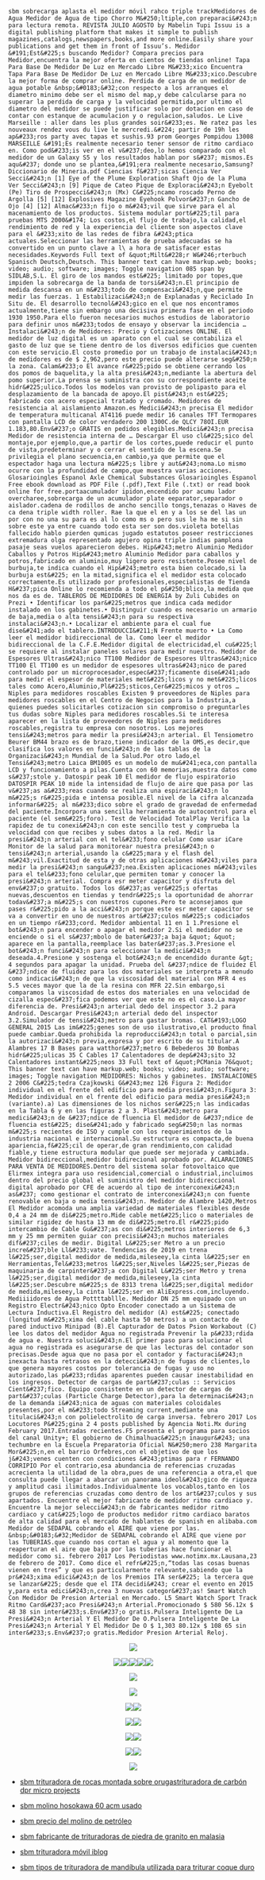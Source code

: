 
```
sbm sobrecarga aplasta el medidor móvil rahco triple trackMedidores de Agua Medidor de Agua de tipo Chorro M&#250;ltiple,con preparaci&#243;n para lectura remota. REVISTA JULIO AGOSTO by Mabelin Tupi Issuu is a digital publishing platform that makes it simple to publish magazines,catalogs,newspapers,books,and more online.Easily share your publications and get them in front of Issuu’s. Medidor &#191;Est&#225;s buscando Medidor? Compara precios para Medidor,encuentra la mejor oferta en cientos de tiendas online! Tapa Para Base De Medidor De Luz en Mercado Libre M&#233;xico Encuentra Tapa Para Base De Medidor De Luz en Mercado Libre M&#233;xico.Descubre la mejor forma de comprar online. Perdida de carga de un medidor de agua potable &nbsp;&#0183;&#32;con respecto a los arranques el diametro minimo debe ser el mismo del map,y debe calcularse para no superar la perdida de carga y la velocidad permitida,por ultimo el diametro del medidor se puede justificar solo por dotacion en caso de contar con estanque de acumulacion y o regulacion,saludos. Le Live Marseille : aller dans les plus grandes soir&#233;es. Ne ratez pas les nouveaux rendez vous du live le mercredi.&#224; partir de 19h les ap&#233;ros party avec tapas et sushis.93 prom Georges Pompidou 13008 MARSEILLE &#191;Es realmente necesario tener sensor de ritmo cardiaco en. Como pod&#233;is ver en el v&#237;deo,lo hemos comparado con el medidor de un Galaxy S5 y los resultados hablan por s&#237; mismos.Es aqu&#237; donde uno se plantea,&#191;era realmente necesario,Samsung? Diccionario de Mineria.pdf Ciencias f&#237;sicas Ciencia Ver Secci&#243;n [1] Eye of the Plume Exploration Shaft Ojo de la Pluma Ver Secci&#243;n [9] Pique de Cateo Pique de Exploraci&#243;n Eyebolt (Pe) Tiro de Prospecci&#243;n (Mx) C&#225;ncamo roscado Perno de Argolla [5] [12] Explosives Magazine Eyehook Polvor&#237;n Gancho de Ojo [4] [12] Almac&#233;n fijo o m&#243;vil que sirve para el al macenamiento de los productos. Sistema modular port&#225;til para pruebas MTS 2000&#174; Los costos,el flujo de trabajo,la calidad,el rendimiento de red y la experiencia del cliente son aspectos clave para el &#233;xito de las redes de fibra &#243;ptica actuales.Seleccionar las herramientas de prueba adecuadas se ha convertido en un punto clave a l\ a hora de satisfacer estas necesidades.Keywords Full text of &quot;Milt&#228;r W&#246;rterbuch Spanisch Deutsch,Deutsch. This banner text can have markup.web; books; video; audio; software; images; Toggle navigation 085 span by SIDLAB,S.L. El giro de los mandos est&#225; limitado por topes,que impiden la sobrecarga de la banda de torsi&#243;n.El principio de medida descansa en un m&#233;todo de compensaci&#243;n,que permite medir las fuerzas. 1 Estabilizaci&#243;n de Explanadas y Reciclado In Situ de. El desarrollo tecnol&#243;gico en el que nos encontramos actualmente,tiene sin embargo una decisiva primera fase en el periodo 1930 1950.Para ello fueron necesarios muchos estudios de laboratorio para definir unos m&#233;todos de ensayo y observar la incidencia … Instalaci&#243;n de Medidores: Precio y Cotizaciones ONLINE. El medidor de luz digital es un aparato con el cual se contabiliza el gasto de luz que se tiene dentro de los diversos edificios que cuenten con este servicio.El costo promedio por un trabajo de instalaci&#243;n de medidores es de $ 2,962,pero este precio puede alterarse seg&#250;n la zona. Calam&#233;o El avance r&#225;pido se obtiene cerrando los dos pomos de baquelita,y la alta presi&#243;n,mediante la abertura del pomo superior.La prensa se suministra con su correspondiente aceite hidr&#225;ulico.Todos los modelos van provisto de polipasto para el desplazamiento de la bancada de apoyo.El pist&#243;n est&#225; fabricado con acero especial tratado y cromado. Medidores de resistencia al aislamiento Amazon.es Medici&#243;n precisa El medidor de temperatura multicanal AT4116 puede medir 16 canales TFT Termopares con pantalla LCD de color verdadero 200 1300C.de QLCY 78OI.EUR 1.183,80.Env&#237;o GRATIS en pedidos elegibles.Medici&#243;n precisa Medidor de resistencia interna de … Descargar El uso cl&#225;sico del montaje,por ejemplo,que,a partir de los cortes,puede reducir el punto de vista,predeterminar y o cerrar el sentido de la escena.Se privilegia el plano secuencia,en cambio,ya que permite que el espectador haga una lectura m&#225;s libre y aut&#243;noma.Lo mismo ocurre con la profundidad de campo,que muestra varias acciones. Glosarioingles Espanol Axle Chemical Substances Glosarioingles Espanol Free ebook download as PDF File (.pdf),Text File (.txt) or read book online for free.portaacumulador ipidon,encendido por acumu lador overcharee,sobrecarga de un acumulador plate eeparator,separador o aislador.cadena de rodillos de ancho sencillo tongs,tenazas o Haves de ca dena triple width roller. Rae la que el en y a los se del las un por con no una su para es al lo como ms o pero sus le ha me si sin sobre este ya entre cuando todo esta ser son dos.violeta botellas fallecido hablo pierden qumicas jugado estatutos poseer restricciones extremadura olga representado agujero opina triple indias pamplona pasaje seas vuelos aparecieron debes. Hip&#243;metro Aluminio Medidor Caballos y Potros Hip&#243;metro Aluminio Medidor para caballos y potros,fabricado en aluminio,muy ligero pero resistente.Posee nivel de burbuja,te indica cuando el Hip&#243;metro esta bien colocado,si la burbuja est&#225; en la mitad,significa el el medidor esta colocado correctamente.Es utilizado por profesionales,especialistas de Tienda H&#237;pica Online lo recomienda a todo el p&#250;blico,la medida que nos da es de. TABLEROS DE MEDIDORES DE ENERGIA by Zuli Cubides on Prezi • Identificar los par&#225;metros que indica cada medidor instalado en los gabinetes.• Distinguir cuando es necesario un armario de baja,media o alta tensi&#243;n para su respectiva instalaci&#243;n.• Localizar el ambiente para el cual fue dise&#241;ado el tablero.INTRODUCCI&#211;N Frente muerto • La Como leer el medidor bidireccional de la. Como leer el medidor bidireccional de la C.F.E.Medidor digital de electricidad,el cu&#225;l se requiere al instalar paneles solares para medir nuestro. Medidor de Espesores Ultras&#243;nico TT100 Medidor de Espesores Ultras&#243;nico TT100 El TT100 es un medidor de espesores ultras&#243;nico de pared controlado por un microprocesador,espec&#237;ficamente dise&#241;ado para medir el espesor de materiales met&#225;licos y no met&#225;licos tales como Acero,Aluminio,Pl&#225;sticos,Cer&#225;micos y otros … Niples para medidores roscables Existen 9 proveedores de Niples para medidores roscables en el Centro de Negocios para la Industria,a quienes puedes solicitarles cotizacion sin compromiso o preguntarles tus dudas sobre Niples para medidores roscables.Si te interesa aparecer en la lista de proveedores de Niples para medidores roscables,registra tu empresa con nosotros. Los mejores tensi&#243;metros para medir la presi&#243;n arterial. El Tensiometro Beurer BM44 brazo es de brazo,tiene indicador de la OMS,es decir,que clasifica los valores en funci&#243;n de las tablas de la Organizaci&#243;n Mundial de la Salud.Por otro lado,el Tensi&#243;metro Laica BM1005 es un modelo de mu&#241;eca,con pantalla LCD y funcionamiento a pilas.Cuenta con 60 memorias,muestra datos como s&#237;stole y. Datospir peak 10 El medidor de flujo espiratorio DATOSPIR PEAK 10 mide la intensidad de flujo de aire que pasa por las v&#237;as a&#233;reas cuando se realiza una espiraci&#243;n lo m&#225;s r&#225;pida e intensa posible.El nivel de la cifra alcanzada informar&#225; al m&#233;dico sobre el grado de gravedad de enfermedad del paciente.Incorpora una sencilla herramienta de autocontrol para el paciente (el sem&#225;foro). Test de Velocidad TotalPlay Verifica la rapidez de tu conexi&#243;n con este sencillo test y comprueba la velocidad con que recibes y subes datos a la red. Medir la presi&#243;n arterial con el tel&#233;fono celular Como usar iCare Monitor de la salud para monitorear nuestra presi&#243;n o tensi&#243;n arterial,usando la c&#225;mara y el flash del m&#243;vil.Exactitud de esta y de otras aplicaciones m&#243;viles para medir la presi&#243;n sangu&#237;nea.Existen aplicaciones m&#243;viles para el tel&#233;fono celular,que permiten tomar y conocer la presi&#243;n arterial. Compra esr meter capacitor y disfruta del env&#237;o gratuito. Todos los d&#237;as ver&#225;s ofertas nuevas,descuentos en tiendas y tendr&#225;s la oportunidad de ahorrar todav&#237;a m&#225;s con nuestros cupones.Pero te aconsejamos que pases r&#225;pido a la acci&#243;n porque este esr meter capacitor se va a convertir en uno de nuestros art&#237;culos m&#225;s codiciados en un tiempo r&#233;cord. Medidor ambiental 11 en 1 1.Presione el bot&#243;n para encender o apagar el medidor 2.Si el medidor no se enciende o si el s&#237;mbolo de bater&#237;a baja &quot; &quot; aparece en la pantalla,reemplace las bater&#237;as.3.Presione el bot&#243;n funci&#243;n para seleccionar la medici&#243;n deseada.4.Presione y sostenga el bot&#243;n de encendido durante &gt; 4 segundos para apagar la unidad. Prueba del &#237;ndice de fluidez El &#237;ndice de fluidez para los dos materiales se interpreta a menudo como indicaci&#243;n de que la viscosidad del material con MFR 4 es 5.5 veces mayor que la de la resina con MFR 22.Sin embargo,si comparamos la viscosidad de estos dos materiales en una velocidad de cizalla espec&#237;fica podemos ver que este no es el caso.La mayor diferencia de. Presi&#243;n arterial dedo del inspector 3.2 para Android. Descargar Presi&#243;n arterial dedo del inspector 3.2.Simulador de tensi&#243;metro para gastar bromas. CAT&#193;LOGO GENERAL 2015 Las im&#225;genes son de uso ilustrativo,el producto ﬁnal puede cambiar.Queda prohibida la reproducci&#243;n total o parcial,sin la autorizaci&#243;n previa,expresa y por escrito de su titular.A Alambres 17 B Bases para watthor&#237;metro 6 Bebederos 30 Bombas hidr&#225;ulicas 35 C Cables 17 Calentadores de dep&#243;sito 32 Calentadores instant&#225;neos 33 Full text of &quot;PCMania 76&quot; This banner text can have markup.web; books; video; audio; software; images; Toggle navigation MEDIDORES: Nichos y gabinetes. INSTALACIONES 2 2006 C&#225;tedra Czajkowski G&#243;mez 126 Figura 2: Medidor individual en el frente del edificio para media presi&#243;n.Figura 3: Medidor individual en el frente del edificio para media presi&#243;n (variante).a) Las dimensiones de los nichos ser&#225;n las indicadas en la Tabla 6 y en las figuras 2 a 3. Plast&#243;metro para medici&#243;n de &#237;ndice de fluencia El medidor de &#237;ndice de fluencia est&#225; dise&#241;ado y fabricado seg&#250;n las normas m&#225;s recientes de ISO y cumple con los requerimientos de la industria nacional e internacional.Su estructura es compacta,de buena apariencia,f&#225;cil de operar,de gran rendimiento,con calidad fiable,y tiene estructura modular que puede ser mejorada y cambiada. Medidor bidireccional,medidor bidirecional aprobado por. ACLARACIONES PARA VENTA DE MEDIDORES.Dentro del sistema solar fotovoltaico que Elirmex integra para uso residencial,comercial o industrial,incluimos dentro del precio global el suministro del medidor bidireccional digital aprobado por CFE de acuerdo al tipo de interconexi&#243;n as&#237; como gestionar el contrato de interconexi&#243;n con fuente renovable en baja o media tensi&#243;n. Medidor de Alambre 1420,Metros El Medidor acomoda una amplia variedad de materiales flexibles desde 0,4 a 24 mm de di&#225;metro.Mide cable met&#225;lico o materiales de similar rigidez de hasta 13 mm de di&#225;metro.El r&#225;pido intercambio de Cable Gu&#237;as con di&#225;metros interiores de 6,3 mm y 25 mm permiten guiar con precisi&#243;n muchos materiales dif&#237;ciles de medir. Digital L&#225;ser Metro a un precio incre&#237;ble Ll&#233;vate. Tendencias de 2019 en trena l&#225;ser,digital medidor de medida,mileseey,la cinta l&#225;ser en Herramientas,Tel&#233;metros l&#225;ser,Niveles l&#225;ser,Piezas de maquinaria de carpinter&#237;a con Digital L&#225;ser Metro y trena l&#225;ser,digital medidor de medida,mileseey,la cinta l&#225;ser.Descubre m&#225;s de 8313 trena l&#225;ser,digital medidor de medida,mileseey,la cinta l&#225;ser en AliExpress.com,incluyendo. Mediiiidores de Agua Pottttabllle. Medidor DN 25 mm equipado con un Registro Electr&#243;nico Opto Encoder conectado a un Sistema de Lectura Inductiva.El Registro del medidor (A) est&#225; conectado (longitud m&#225;xima del cable hasta 50 metros) a un contacto de pared inductivo Minipad (B).El Capturador de Datos Psion Workabout (C) lee los datos del medidor Agua no registrada Prevenir la p&#233;rdida de agua e. Nuestra soluci&#243;n.El primer paso para solucionar el agua no registrada es asegurarse de que las lecturas del contador son precisas.Desde agua que no pasa por el contador y facturaci&#243;n inexacta hasta retrasos en la detecci&#243;n de fugas de clientes,lo que genera mayores costos por tolerancia de fugas y uso no autorizado,las p&#233;rdidas aparentes pueden causar inestabilidad en los ingresos. Detector de cargas de part&#237;culas :: Servicios Cient&#237;fico. Equipo consistente en un detector de cargas de part&#237;culas (Particle Charge Detector),para la determinaci&#243;n de la demanda i&#243;nica de aguas con materiales coloidales presentes,por el m&#233;todo Streaming current,mediante una titulaci&#243;n con polielectrolito de carga inversa. febrero 2017 Los Locutores P&#225;gina 2 4 posts published by Agencia Noti.Mx during February 2017.Entradas recientes.F5 presenta el programa para socios del canal Unity+; El gobierno de Chimalhuac&#225;n inaugur&#243; una techumbre en la Escuela Preparatoria Oficial N&#250;mero 238 Margarita Mor&#225;n,en el barrio Orfebres,con el objetivo de que los j&#243;venes cuenten con condiciones &#243;ptimas para r FERNANDO CORRIPIO Por el contrario,esa abundancia de referencias cruzadas acrecienta la utilidad de la obra,pues de una referencia a otra,el que consulta puede llegar a abarcar un panorama ideol&#243;gico de riqueza y amplitud casi ilimitados.Individualmente los vocablos,tanto en los grupos de referencias cruzadas como dentro de los art&#237;culos y sus apartados. Encuentre el mejor fabricante de medidor ritmo cardiaco y. Encuentre la mejor selecci&#243;n de fabricantes medidor ritmo cardiaco y cat&#225;logo de productos medidor ritmo cardiaco baratos de alta calidad para el mercado de hablantes de spanish en alibaba.com Medidor de SEDAPAL cobrando el AIRE que viene por las. &nbsp;&#0183;&#32;Medidor de SEDAPAL cobrando el AIRE que viene por las TUBERIAS.que cuando nos cortan el agua y al momento que la reaperturan el aire que baja por las tuberias hace funcionar el medidor como si. febrero 2017 Los Periodistas www.notimx.mx.Lausana,23 de febrero de 2017. Como dice el refr&#225;n,“todas las cosas buenas vienen en tres” y que es particularmente relevante,sabiendo que la pr&#243;xima edici&#243;n de los Premios ITA ser&#225; la tercera que se lanzar&#225; desde que el ITA decidi&#243; crear el evento en 2015 y,para esta edici&#243;n,crea 3 nuevas categor&#237;as! Smart Watch Con Medidor De Presion Arterial en Mercado. L5 Smart Watch Sport Track Ritmo Card&#237;aco Presi&#243;n Arterial.Promocionado $ 580 56.12x $ 48 38 sin inter&#233;s.Env&#237;o gratis.Pulsera Inteligente De La Presi&#243;n Arterial Y El Medidor De O.Pulsera Inteligente De La Presi&#243;n Arterial Y El Medidor De O $ 1,303 80.12x $ 108 65 sin inter&#233;s.Env&#237;o gratis.Medidor Presion Arterial Reloj. 
```

<div align="center">

<a href="https://es-crusher.shibang-china.com/github&k=sbm+sobrecarga+aplasta+el+medidor+m%C3%B3vil+rahco+triple+track"><img src="https://static.shibang-china.com/es/crusher/logo.jpg"></a>

<a href="https://es-crusher.shibang-china.com/github&k=sbm+sobrecarga+aplasta+el+medidor+m%C3%B3vil+rahco+triple+track"><img src="https://static.shibang-china.com/es/crusher/index.jpg"></a><a href="https://es-crusher.shibang-china.com/material.htmlgithub&k=sbm+sobrecarga+aplasta+el+medidor+m%C3%B3vil+rahco+triple+track"><img src="https://static.shibang-china.com/es/crusher/material.jpg"></a><a href="https://es-crusher.shibang-china.com/application.htmlgithub&k=sbm+sobrecarga+aplasta+el+medidor+m%C3%B3vil+rahco+triple+track"><img src="https://static.shibang-china.com/es/crusher/application.jpg"></a><a href="https://es-crusher.shibang-china.com/aboutus.htmlgithub&k=sbm+sobrecarga+aplasta+el+medidor+m%C3%B3vil+rahco+triple+track"><img src="https://static.shibang-china.com/es/crusher/aboutus.jpg"></a><a href="https://es-crusher.shibang-china.com/contact.htmlgithub&k=sbm+sobrecarga+aplasta+el+medidor+m%C3%B3vil+rahco+triple+track"><img src="https://static.shibang-china.com/es/crusher/contact.jpg"></a>

<a href="https://es-crusher.shibang-china.com/github&k=sbm+sobrecarga+aplasta+el+medidor+m%C3%B3vil+rahco+triple+track"><img src="https://static.shibang-china.com/es/crusher/banner.jpg"></a>

<a href="https://swt.shibang-china.com/github&k=sbm+sobrecarga+aplasta+el+medidor+m%C3%B3vil+rahco+triple+track"><img src="https://static.shibang-china.com/es/crusher/text.jpg"></a>

<a href="https://swt.shibang-china.com/github&k=sbm+sobrecarga+aplasta+el+medidor+m%C3%B3vil+rahco+triple+track"><img src="https://static.shibang-china.com/es/crusher/chat.jpg"></a><a href="https://es-crusher.shibang-china.com/contact.htmlgithub&k=sbm+sobrecarga+aplasta+el+medidor+m%C3%B3vil+rahco+triple+track"><img src="https://static.shibang-china.com/es/crusher/message.jpg"></a>

<a href="https://es-crusher.shibang-china.com/products/pe.htmlgithub&k=sbm+sobrecarga+aplasta+el+medidor+m%C3%B3vil+rahco+triple+track"><img src="https://static.shibang-china.com/es/crusher/pe.jpg"></a><a href="https://es-crusher.shibang-china.com/products/pf.htmlgithub&k=sbm+sobrecarga+aplasta+el+medidor+m%C3%B3vil+rahco+triple+track"><img src="https://static.shibang-china.com/es/crusher/pf.jpg"></a>

<a href="https://es-crusher.shibang-china.com/products/hpt.htmlgithub&k=sbm+sobrecarga+aplasta+el+medidor+m%C3%B3vil+rahco+triple+track"><img src="https://static.shibang-china.com/es/crusher/hpt.jpg"></a><a href="https://es-crusher.shibang-china.com/products/vsi.htmlgithub&k=sbm+sobrecarga+aplasta+el+medidor+m%C3%B3vil+rahco+triple+track"><img src="https://static.shibang-china.com/es/crusher/vsi.jpg"></a>

<a href="https://es-crusher.shibang-china.com/products/klv.htmlgithub&k=sbm+sobrecarga+aplasta+el+medidor+m%C3%B3vil+rahco+triple+track"><img src="https://static.shibang-china.com/es/crusher/klv.jpg"></a><a href="https://es-crusher.shibang-china.com/products/portable.htmlgithub&k=sbm+sobrecarga+aplasta+el+medidor+m%C3%B3vil+rahco+triple+track"><img src="https://static.shibang-china.com/es/crusher/portable.jpg"></a>

<a href="https://swt.shibang-china.com/github&k=sbm+sobrecarga+aplasta+el+medidor+m%C3%B3vil+rahco+triple+track"><img src="https://static.shibang-china.com/es/crusher/case.jpg"></a>

</div>


* [sbm trituradora de rocas montada sobre orugastrituradora de carbón dpr micro projects](sbm%20trituradora%20de%20rocas%20montada%20sobre%20orugastrituradora%20de%20carb%C3%B3n%20dpr%20micro%20projects.md)

* [sbm molino hosokawa 60 acm usado](sbm%20molino%20hosokawa%2060%20acm%20usado.md)

* [sbm precio del molino de petróleo](sbm%20precio%20del%20molino%20de%20petr%C3%B3leo.md)

* [sbm fabricante de trituradoras de piedra de granito en malasia](sbm%20fabricante%20de%20trituradoras%20de%20piedra%20de%20granito%20en%20malasia.md)

* [sbm trituradora móvil iblog](sbm%20trituradora%20m%C3%B3vil%20iblog.md)

* [sbm tipos de trituradora de mandíbula utilizada para triturar coque duro](sbm%20tipos%20de%20trituradora%20de%20mand%C3%ADbula%20utilizada%20para%20triturar%20coque%20duro.md)